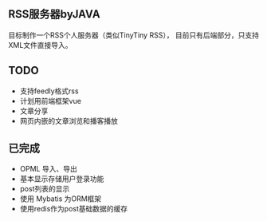 ## RSS服务器byJAVA

目标制作一个RSS个人服务器（类似TinyTiny RSS）， 目前只有后端部分，只支持XML文件直接导入。

## TODO
* 支持feedly格式rss
* 计划用前端框架vue
* 文章分享
* 网页内嵌的文章浏览和播客播放


## 已完成
* OPML 导入、导出
* 基本显示存储用户登录功能
* post列表的显示
* 使用 Mybatis 为ORM框架
* 使用redis作为post基础数据的缓存

